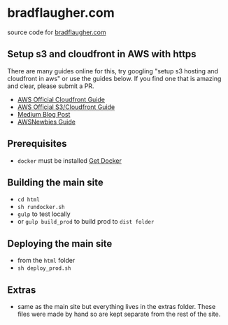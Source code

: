 # bradflaugher.com

source code for [bradflaugher.com](https://bradflaugher.com)

## Setup s3 and cloudfront in AWS with https

There are many guides online for this, try googling "setup s3 hosting and cloudfront in aws" or use the guides below. If you find one that is amazing and clear, please submit a PR.

* [AWS Official Cloudfront Guide](https://awsnewbies.com/s3-website-route-53-cloudfront/)
* [AWS Official  S3/Cloudfront Guide](https://aws.amazon.com/cloudfront/getting-started/S3/)
* [Medium Blog Post](https://medium.com/geekculture/how-to-host-a-static-website-using-aws-route-53-s3-and-cloudfront-e425fa5de349)
* [AWSNewbies Guide](https://awsnewbies.com/s3-website-route-53-cloudfront/)

## Prerequisites

* ```docker``` must be installed [Get Docker](https://docs.docker.com/get-docker/)


## Building the main site

* ```cd html```
* ```sh rundocker.sh```
* ```gulp``` to test locally  
* or ```gulp build_prod``` to build prod to ```dist folder```

## Deploying the main site 

* from the ```html``` folder
* ```sh deploy_prod.sh```

## Extras

* same as the main site but everything lives in the extras folder. These files were made by hand so are kept separate from the rest of the site.

